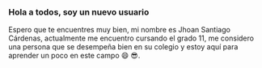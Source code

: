 ### Hola a todos, soy un nuevo usuario
Espero que te encuentres muy bien, mi nombre es Jhoan Santiago Cárdenas, actualmente me encuentro cursando el grado 11, me considero una persona que se desempeña bien en su colegio y estoy aquí para aprender un poco en este campo :smile: :sunglasses:.

<!--
**Santiago12-svg/Santiago12-svg** is a ✨ _special_ ✨ repository because its `README.md` (this file) appears on your GitHub profile.

Here are some ideas to get you started:
Mi nombre  es Jhoan
- 🔭 I’m currently working on ...
- 🌱 I’m currently learning ...
- 👯 I’m looking to collaborate on ...
- 🤔 I’m looking for help with ...
- 💬 Ask me about ...
- 📫 How to reach me: ...
- 😄 Pronouns: ...
- ⚡ Fun fact: ...
-->
